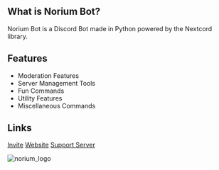 ## What is Norium Bot?
Norium Bot is a Discord Bot made in Python powered by the Nextcord library.

## Features
* Moderation Features
* Server Management Tools
* Fun Commands
* Utility Features
* Miscellaneous Commands

## Links
[Invite](https://dsc.gg/noriumv3)
[Website](https://noriumbot.github.io/home/)
[Support Server](https://discord.gg/2xzfZtAKMf)


![norium_logo](https://user-images.githubusercontent.com/88310222/156601126-f0a56f4b-649d-4e1a-847e-3013012ae2f4.png)
